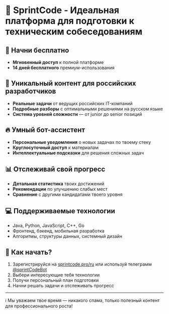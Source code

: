 # 🚀 SprintCode - Идеальная платформа для подготовки к техническим собеседованиям

## 📱 Начни бесплатно

* **Мгновенный доступ** к полной платформе
* **14 дней бесплатного** премиум-использования

## 💫 Уникальный контент для российских разработчиков

* **Реальные задачи** от ведущих российских IT-компаний
* **Подробные разборы** с оптимальными решениями на русском языке
* **Система уровней сложности** — от junior до senior позиций

## 🔥 Умный бот-ассистент

* **Персональные уведомления** о новых задачах по твоему стеку
* **Круглосуточный доступ** к материалам
* **Интеллектуальные подсказки** для решения сложных задач

## 📊 Отслеживай свой прогресс

* **Детальная статистика** твоих достижений
* **Рекомендации** по улучшению слабых мест
* **Сравнение** с другими кандидатами твоего уровня

## 💻 Поддерживаемые технологии

* Java, Python, JavaScript, C++, Go
* Фронтенд, бэкенд, мобильная разработка
* Алгоритмы, структуры данных, системный дизайн

## 🎯 Как начать?

1. Зарегистрируйся на [sprintcode.pro/ru](http://sprintcode.pro/ru) или используй телеграмм [@sprintCodeBot](https://t.me/sprintCodeBot)
2. Выбери интересующие тебя технологии
3. Получи персональный план подготовки
4. Начни решать задачи и отслеживать прогресс

---

ℹ️ Мы уважаем твое время — никакого спама, только полезный контент для профессионального роста!
